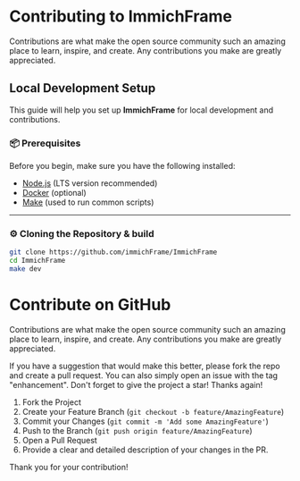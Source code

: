 # Contributing to ImmichFrame

Contributions are what make the open source community such an amazing place to learn, inspire, and create. Any contributions you make are greatly appreciated.

## Local Development Setup

This guide will help you set up **ImmichFrame** for local development and contributions.

### 📦 Prerequisites

Before you begin, make sure you have the following installed:

- [Node.js](https://nodejs.org/) (LTS version recommended)
- [Docker](https://www.docker.com/) (optional)
- [Make](https://www.gnu.org/software/make/) (used to run common scripts)

---

### ⚙️ Cloning the Repository & build

```bash
git clone https://github.com/immichFrame/ImmichFrame
cd ImmichFrame
make dev
```

# Contribute on GitHub

Contributions are what make the open source community such an amazing place to learn, inspire, and create. Any contributions you make are greatly appreciated.

If you have a suggestion that would make this better, please fork the repo and create a pull request. You can also simply open an issue with the tag "enhancement". Don't forget to give the project a star! Thanks again!

1. Fork the Project
2. Create your Feature Branch (`git checkout -b feature/AmazingFeature`)
3. Commit your Changes (`git commit -m 'Add some AmazingFeature'`)
4. Push to the Branch (`git push origin feature/AmazingFeature`)
5. Open a Pull Request
6. Provide a clear and detailed description of your changes in the PR.

Thank you for your contribution!